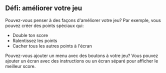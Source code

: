 ## Défi: améliorer votre jeu

Pouvez-vous penser à des façons d'améliorer votre jeu? Par exemple, vous pouvez créer des points spéciaux qui:

+ Double ton score
+ Ralentissez les points
+ Cacher tous les autres points à l'écran

Pouvez-vous ajouter un menu avec des boutons à votre jeu? Vous pouvez ajouter un écran avec des instructions ou un écran séparé pour afficher le meilleur score.